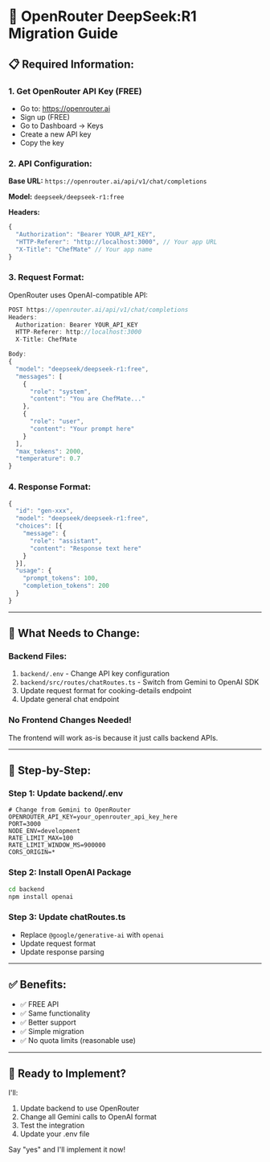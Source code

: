 # 🚀 OpenRouter DeepSeek:R1 Migration Guide

## 📋 **Required Information:**

### **1. Get OpenRouter API Key** (FREE)
- Go to: https://openrouter.ai
- Sign up (FREE)
- Go to Dashboard → Keys
- Create a new API key
- Copy the key

### **2. API Configuration:**

**Base URL:** `https://openrouter.ai/api/v1/chat/completions`

**Model:** `deepseek/deepseek-r1:free`

**Headers:**
```javascript
{
  "Authorization": "Bearer YOUR_API_KEY",
  "HTTP-Referer": "http://localhost:3000", // Your app URL
  "X-Title": "ChefMate" // Your app name
}
```

### **3. Request Format:**

OpenRouter uses OpenAI-compatible API:

```javascript
POST https://openrouter.ai/api/v1/chat/completions
Headers:
  Authorization: Bearer YOUR_API_KEY
  HTTP-Referer: http://localhost:3000
  X-Title: ChefMate

Body:
{
  "model": "deepseek/deepseek-r1:free",
  "messages": [
    {
      "role": "system",
      "content": "You are ChefMate..."
    },
    {
      "role": "user",
      "content": "Your prompt here"
    }
  ],
  "max_tokens": 2000,
  "temperature": 0.7
}
```

### **4. Response Format:**
```javascript
{
  "id": "gen-xxx",
  "model": "deepseek/deepseek-r1:free",
  "choices": [{
    "message": {
      "role": "assistant",
      "content": "Response text here"
    }
  }],
  "usage": {
    "prompt_tokens": 100,
    "completion_tokens": 200
  }
}
```

---

## 🔄 **What Needs to Change:**

### **Backend Files:**
1. `backend/.env` - Change API key configuration
2. `backend/src/routes/chatRoutes.ts` - Switch from Gemini to OpenAI SDK
3. Update request format for cooking-details endpoint
4. Update general chat endpoint

### **No Frontend Changes Needed!**
The frontend will work as-is because it just calls backend APIs.

---

## 📝 **Step-by-Step:**

### **Step 1: Update backend/.env**
```env
# Change from Gemini to OpenRouter
OPENROUTER_API_KEY=your_openrouter_api_key_here
PORT=3000
NODE_ENV=development
RATE_LIMIT_MAX=100
RATE_LIMIT_WINDOW_MS=900000
CORS_ORIGIN=*
```

### **Step 2: Install OpenAI Package**
```bash
cd backend
npm install openai
```

### **Step 3: Update chatRoutes.ts**
- Replace `@google/generative-ai` with `openai`
- Update request format
- Update response parsing

---

## ✅ **Benefits:**
- ✅ FREE API
- ✅ Same functionality
- ✅ Better support
- ✅ Simple migration
- ✅ No quota limits (reasonable use)

---

## 🎯 **Ready to Implement?**

I'll:
1. Update backend to use OpenRouter
2. Change all Gemini calls to OpenAI format
3. Test the integration
4. Update your .env file

Say "yes" and I'll implement it now!

